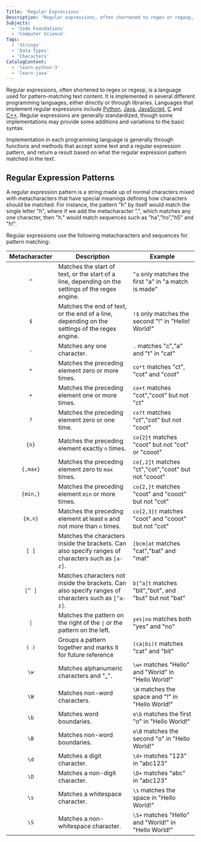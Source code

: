 ```yaml
---
Title: 'Regular Expressions'
Description: 'Regular expressions, often shortened to regex or regexp, is a language used for pattern-matching text content.'
Subjects:
  - 'Code Foundations'
  - 'Computer Science'
Tags:
  - 'Strings'
  - 'Data Types'
  - 'Characters'
CatalogContent:
  - 'learn-python-3'
  - 'learn-java'
---
```


Regular expressions, often shortened to regex or regexp, is a language used for pattern-matching text content. It is implemented in several different programming languages, either directly or through libraries. Languages that implement regular expressions include [Python](https://www.codecademy.com/resources/docs/python), [Java](https://www.codecademy.com/resources/docs/java), [JavaScript](https://www.codecademy.com/resources/docs/javascript), [C](https://www.codecademy.com/resources/docs/c) and [C++](https://www.codecademy.com/resources/docs/cpp). Regular expressions are generally standardized, though some implementations may provide some additions and variations to the basic syntax.

Implementation in each programming language is generally through functions and methods that accept some text and a regular expression pattern, and return a result based on what the regular expression pattern matched in the text.

## Regular Expression Patterns

A regular expression pattern is a string made up of normal characters mixed with metacharacters that have special meanings defining how characters should be matched. For instance, the pattern "h" by itself would match the single letter "h", where if we add the metacharacter ".", which matches any one character, then "h." would match sequences such as "ha","ho","h5" and "h!".

Regular expressions use the following metacharacters and sequences for pattern matching:

| Metacharacter | Description                                                                                         | Example                                               |
| :-----------: | --------------------------------------------------------------------------------------------------- | ----------------------------------------------------- |
|      `^`      | Matches the start of text, or the start of a line, depending on the settings of the regex engine.   | `^a` only matches the first "a" in "a match is made"  |
|      `$`      | Matches the end of text, or the end of a line, depending on the settings of the regex engine.       | `!$` only matches the second "!" in "Hello! World!"   |
|      `.`      | Matches any one character.                                                                          | `.` matches "c","a" and "t" in "cat"                  |
|      `*`      | Matches the preceding element zero or more times.                                                   | `co*t` matches "ct", "cot" and "coot"                 |
|      `+`      | Matches the preceding element one or more times.                                                    | `co+t` matches "cot","coot" but not "ct"              |
|      `?`      | Matches the preceding element zero or one time.                                                     | `co?t` matches "ct","cot" but not "coot"              |
|     `{n}`     | Matches the preceding element exactly `n` times.                                                    | `co{2}t` matches "coot" but not "cot" or "cooot"      |
|   `{,max}`    | Matches the preceding element zero to `max` times.                                                  | `co{,2]t` matches "ct","cot","coot" but not "cooot"   |
|   `{min,}`    | Matches the preceding element `min` or more times.                                                  | `co{2,}t` matches "coot" and "cooot" but not "cot"    |
|    `{m,n}`    | Matches the preceding element at least `m` and not more than `n` times.                             | `co{2,3}t` matches "coot" and "cooot" but not "cot"   |
|     `[ ]`     | Matches the characters inside the brackets. Can also specify ranges of characters such as `[a-z]`.  | `[bcm]at` matches "cat","bat" and "mat"               |
|    `[^ ]`     | Matches characters not inside the brackets. Can also specify ranges of characters such as `[^a-z]`. | `b[^a]t` matches "bit","bot", and "but" but not "bat" |
|     `\|`      | Matches the pattern on the right of the `\|` or the pattern on the left.                            | `yes\|no` matches both "yes" and "no"                 |
|     `( )`     | Groups a pattern together and marks it for future reference                                         | `(ca\|bi)t` matches "cat" and "bit"                   |
|     `\w`      | Matches alphanumeric characters and "\_".                                                           | `\w+` matches "Hello" and "World" in "Hello World!"   |
|     `\W`      | Matches non-word characters.                                                                        | `\W` matches the space and "!" in "Hello World!"      |
|     `\b`      | Matches word boundaries.                                                                            | `o\b` matches the first "o" in "Hello World!"         |
|     `\B`      | Matches non-word boundaries.                                                                        | `o\B` matches the second "o" in "Hello World!"        |
|     `\d`      | Matches a digit character.                                                                          | `\d+` matches "123" in "abc123"                       |
|     `\D`      | Matches a non-digit character.                                                                      | `\D+` matches "abc" in "abc123"                       |
|     `\s`      | Matches a whitespace character.                                                                     | `\s` matches the space in "Hello World!"              |
|     `\S`      | Matches a non-whitespace character.                                                                 | `\S+` matches "Hello" and "World!" in "Hello World!"  |
